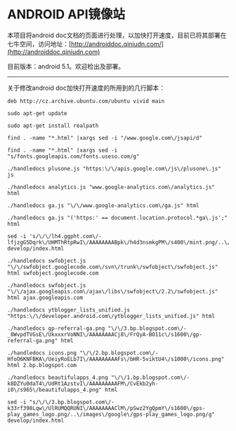 ANDROID API镜像站
=

本项目将android doc文档的页面进行处理，以加快打开速度，目前已将其部署在七牛空间，访问地址：[http://androiddoc.qiniudn.com/](http://androiddoc.qiniudn.com)

目前版本：android 5.1。欢迎检出及部署。

---
关于修改android doc加快打开速度的所用到的几行脚本：

    deb http://cz.archive.ubuntu.com/ubuntu vivid main 

    sudo apt-get update

    sudo apt-get install realpath

    find . -name "*.html" |xargs sed -i "/www.google.com\/jsapi/d"

    find . -name "*.html" |xargs sed -i "s/fonts.googleapis.com/fonts.useso.com/g"

    ./handledocs plusone.js "https:\/\/apis.google.com\/js\/plusone\.js" js

    ./handledocs analytics.js "www.google-analytics.com\/analytics.js" html

    ./handledocs ga.js "\/\/www.google-analytics.com\/ga.js" html

    ./handledocs ga.js "('https:' == document.location.protocol.*ga\.js';" html

    sed -i 's/\/\/lh4.ggpht.com\/-lfjzgG5Dqrk\/UHMThRtpRwI\/AAAAAAAABpk\/h4d3nsmkgPM\/s400\/mint.png/..\/images\/distribute\/mint.png/' develop/index.html 

    ./handledocs swfobject.js "\/\/swfobject.googlecode.com\/svn\/trunk\/swfobject\/swfobject.js" html swfobject.googlecode.com

    ./handledocs swfobject.js "\/\/ajax.googleapis.com\/ajax\/libs\/swfobject\/2.2\/swfobject.js" html ajax.googleapis.com

    ./handledocs ytblogger_lists_unified.js "https:\/\/developer.android.com\/ytblogger_lists_unified.js" html

    ./handledocs gp-referral-ga.png "\/\/3.bp.blogspot.com\/-_8WvpdTVGsE\/UkxxxrVoNNI\/AAAAAAAACj8\/FrQyA-BO11c\/s1600\/gp-referral-ga.png" html

    ./handledocs icons.png "\/\/2.bp.blogspot.com\/-HfoO6KNFBKA\/UeiyRoELb7I\/AAAAAAAAAFs\/bHR-5viktU4\/s1000\/icons.png" html 2.bp.blogspot.com

    ./handledocs beautifulapps_4.png "\/\/1.bp.blogspot.com\/-k8DZYu0daT4\/UdRt1AzstvI\/AAAAAAAAAFM\/CvEkb2yh-i0\/s965\/beautifulapps_4.png" html

    sed -i "s/\/\/3.bp.blogspot.com\/-k33rf398Lqw\/UlRUMQQRUNI\/AAAAAAAAClM\/pSwz2YgQpmY\/s1600\/gps-play_games_logo.png/..\/images\/google\/gps-play_games_logo.png/g" develop/index.html
